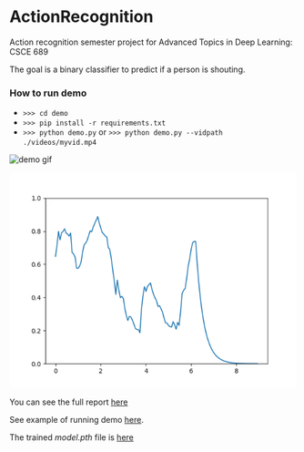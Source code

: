 # ActionRecognition
Action recognition semester project for Advanced Topics in Deep Learning: CSCE 689

The goal is a binary classifier to predict if a person is shouting.

### How to run demo

- `>>> cd demo`
- `>>> pip install -r requirements.txt`
- `>>> python demo.py` or `>>> python demo.py --vidpath ./videos/myvid.mp4`

![demo gif](./demo/results/demo.gif)

![demo graph](./demo/results/demo.png)

You can see the full report [here](https://github.com/josiahcoad/ActionRecognition/blob/master/689%20Report%201.pdf)

See example of running demo [here](https://youtu.be/Yi-h_lC-KSg).

The trained *model.pth* file is [here](https://github.com/josiahcoad/ActionRecognition/blob/master/demo/assets/model.pth)
